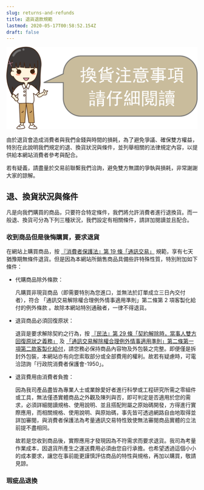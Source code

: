 ```yaml
---
slug: returns-and-refunds
title: 退貨退款規範
lastmod: 2020-05-17T00:58:52.154Z
draft: false
---
```

![](換貨注意事項.png)

由於退貨會造成消費者與我們金錢與時間的損耗，為了避免爭議、確保雙方權益，特別在此說明我們規定的退、換貨狀況與條件，並列舉相關的法律規定內容，以提供給本網站消費者參考與配合。

若有疑義，請盡量於交易前聯繫我們洽詢，避免雙方無謂的爭執與損耗，非常謝謝大家的諒解。

## 退、換貨狀況與條件

凡是向我們購買的商品，只要符合特定條件，我們將允許消費者進行退換貨。而一般退、換貨可分為下列三種狀況，我們設定有相關條件，請詳加閱讀並且配合。

### 收到商品但是後悔購買，要求退貨

在網站上購買商品，按 [『消費者保護法』第 19 條「通訊交易」](https://law.moj.gov.tw/LawClass/LawSingle.aspx?Pcode=J0170001&FLNO=19) 規範，享有七天猶豫期無條件退貨。但是因為本網站所銷售商品具備些許特殊性質，特別附加如下條件：

- 代購商品除外條款：

    凡購買非現貨商品（即需要特別為您進口，並無法於訂單成立三日內交付者），符合 「通訊交易解除權合理例外情事適用準則」第二條第 2 項客製化給付的例外條款 。故除本網站特別通融者，一律不得退貨。

- 退貨商品必須回復原狀：

    退貨是要求解除契約之行為，按 [『民法』第 29 條「契約解除時，當事人雙方回復原狀之義務」](https://law.moj.gov.tw/LawClass/LawSingle.aspx?Pcode=B0000001&FLNO=259) 及 [「通訊交易解除權合理例外情事適用準則」第二條第一項第二款客製化給付](https://law.moj.gov.tw/LawClass/LawSingle.aspx?pcode=J0170012&flno=2)，請您務必保持商品內容物及外包裝之完整。即便僅是拆封外包裝，本網站亦有向您索取部分或全部費用的權利。故若有疑慮時，可電洽諮詢「行政院消費者保護會-1950」。

- 退貨費用由消費者負擔：

  因為我司產品盡皆為專業人士或業餘愛好者進行科學或工程研究所需之零組件或工具，無法僅憑實體商品之外觀及陳列與否，即可判定是否適用於您的需求，必須詳細閱讀規格、使用說明、並且搭配附屬之原始碼開發，方得進行實際應用，而相關規格、使用說明、與原始碼，事先皆可透過網路自由地取得並詳加審閱，與消費者保護法為考量通訊交易特性致使無法審閱商品實體的立法前提不盡相同。
  
  故若是您收到商品後，實際應用才發現因為不符需求而要求退貨。我司為考量作業成本，因退貨所產生之運送費用必須由您自行承擔。也希望透過這個小小的成本要求，讓您在事前能更謹慎評估商品的特性與規格，再加以購買，敬請見諒。

### 瑕疵品退換
